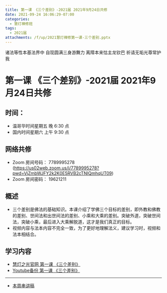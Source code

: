 ```yaml
---
title: 第一课 《三个差别》-2021届 2021年9月24日共修
date: 2021-09-24 16:06:29-07:00
categories:
  - 慧灯禅修班
tags:
  - 2021届
attachments: /f/up/2021慧灯禅修第一课-三个差别.pptx
---
```

诸法等性本基法界中 自现圆满三身游舞力 
离障本来怙主龙钦巴 祈请无垢光尊常护我  

# 第一课 《三个差别》-2021届 2021年9月24日共修

## 时间：

* 温哥华时间星期五 晚 6:30 点
* 国内时间星期六 上午 9:30 点

## 网络共修

* Zoom 房间号码： 7789995278 (<https://us02web.zoom.us/j/7789995278?pwd=VjZmbWJFY2k2K0E5RVB2cTNIQmhqUT09>)
* Zoom 房间密码： 19621211


## 概述

* 三个差别是佛法的基础知识。本课介绍了学佛三个目标的差别，即外教和佛教的差别、世间法和出世间法的差别、小乘和大乘的差别。突破外道，突破世间法，突破小乘，最后进入大乘解脱道，这才是我们真正的目标。
* 视频内容与法本内容不完全一致，为了更好地理解法义，建议学习时，视频和法本相结合。

## 学习内容

* [慧灯之光官网 第一课 《三个差别》](http://www.huidengzhiguang.com/index.php/huideng-jiangtang/fofa-jianxiu/2016-07-21-07-49-59/492-l14001)
* [Youtube备份 第一课 《三个差别》](https://www.youtube.com/watch?v=ywaPBZUALEc&list=PL7aUyQTIJqAhB-EbnDWQDLmq1BJxa4CWq&index=1&ab_channel=%E6%85%A7%E7%81%AF%E5%B0%8F%E7%BB%84%E6%B8%A9%E5%93%A5%E5%8D%8E)

---

* [本周串讲稿](/f/up/2021慧灯禅修第一课-三个差别.pptx)

